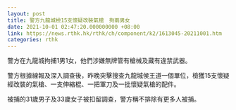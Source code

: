 ```yaml
---
layout: post
title: 警方九龍城檢15支懷疑改裝氣槍　拘兩男女
date: 2021-10-01 02:47:20.000000000 +08:00
link: https://news.rthk.hk/rthk/ch/component/k2/1613045-20211001.htm
categories: rthk
---
```


警方在九龍城拘捕1男1女，他們涉嫌無牌管有槍械及藏有違禁武器。

警方根據線報及深入調查後，昨晚突擊搜查九龍城侯王道一個單位，檢獲15支懷疑經改裝的氣槍、一支伸縮棍、一把軍刀及一批懷疑氣槍的配件。

被捕的31歲男子及33歲女子被扣留調查，警方稱不排除有更多人被捕。
